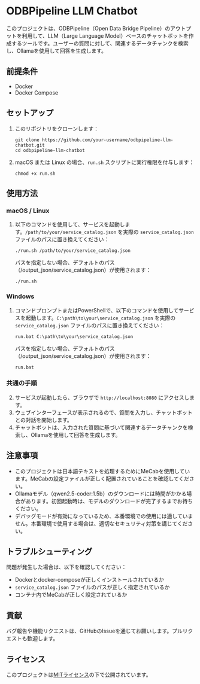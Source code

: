 # ODBPipeline LLM Chatbot

このプロジェクトは、ODBPipeline（Open Data Bridge Pipeline）のアウトプットを利用して、LLM（Large Language Model）ベースのチャットボットを作成するツールです。ユーザーの質問に対して、関連するデータチャンクを検索し、Ollamaを使用して回答を生成します。

## 前提条件

- Docker
- Docker Compose

## セットアップ

1. このリポジトリをクローンします：

   ```
   git clone https://github.com/your-username/odbpipeline-llm-chatbot.git
   cd odbpipeline-llm-chatbot
   ```

2. macOS または Linux の場合、`run.sh` スクリプトに実行権限を付与します：

   ```
   chmod +x run.sh
   ```

## 使用方法

### macOS / Linux

1. 以下のコマンドを使用して、サービスを起動します。`/path/to/your/service_catalog.json` を実際の `service_catalog.json` ファイルのパスに置き換えてください：

   ```
   ./run.sh /path/to/your/service_catalog.json
   ```

   パスを指定しない場合、デフォルトのパス（/output_json/service_catalog.json）が使用されます：

   ```
   ./run.sh
   ```

### Windows

1. コマンドプロンプトまたはPowerShellで、以下のコマンドを使用してサービスを起動します。`C:\path\to\your\service_catalog.json` を実際の `service_catalog.json` ファイルのパスに置き換えてください：

   ```
   run.bat C:\path\to\your\service_catalog.json
   ```

   パスを指定しない場合、デフォルトのパス（/output_json/service_catalog.json）が使用されます：

   ```
   run.bat
   ```

### 共通の手順

2. サービスが起動したら、ブラウザで `http://localhost:8080` にアクセスします。
3. ウェブインターフェースが表示されるので、質問を入力し、チャットボットとの対話を開始します。
4. チャットボットは、入力された質問に基づいて関連するデータチャンクを検索し、Ollamaを使用して回答を生成します。

## 注意事項

- このプロジェクトは日本語テキストを処理するためにMeCabを使用しています。MeCabの設定ファイルが正しく配置されていることを確認してください。
- Ollamaモデル（qwen2.5-coder:1.5b）のダウンロードには時間がかかる場合があります。初回起動時は、モデルのダウンロードが完了するまでお待ちください。
- デバッグモードが有効になっているため、本番環境での使用には適していません。本番環境で使用する場合は、適切なセキュリティ対策を講じてください。

## トラブルシューティング

問題が発生した場合は、以下を確認してください：

- Dockerとdocker-composeが正しくインストールされているか
- `service_catalog.json` ファイルのパスが正しく指定されているか
- コンテナ内でMeCabが正しく設定されているか

## 貢献

バグ報告や機能リクエストは、GitHubのIssueを通じてお願いします。プルリクエストも歓迎します。

## ライセンス

このプロジェクトは[MITライセンス](LICENSE)の下で公開されています。
